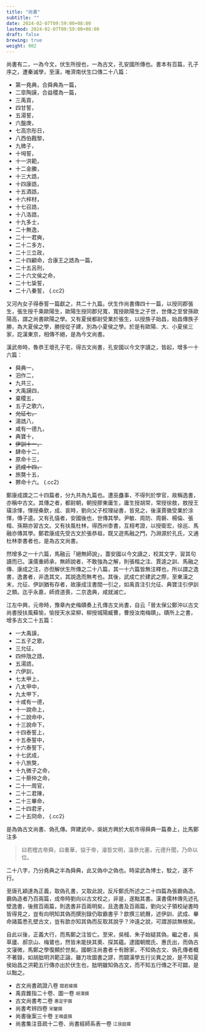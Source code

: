 ```yaml
---
title: "尚書"
subtitle: ""
date: 2024-02-07T09:59:00+08:00
lastmod: 2024-02-07T09:59:00+08:00
draft: false
brewing: true
weight: 902
---
```



尚書有二，一為今文，伏生所授也，一為古文，孔安國所傳也。書本有百篇，孔子序之，遭秦滅學，至漢，唯濟南伏生口傳二十八篇：

- 第一堯典，合舜典為一篇，
- 二皐陶謨，合益稷為一篇，
- 三禹貢，
- 四甘誓，
- 五湯誓，
- 六盤庚，
- 七高宗彤日，
- 八西伯戡黎，
- 九微子，
- 十坶誓，
- 十一洪範，
- 十二金縢，
- 十三大誥，
- 十四康誥，
- 十五酒誥，
- 十六梓材，
- 十七召誥，
- 十八洛誥，
- 十九多士，
- 二十無逸，
- 二十一君奭，
- 二十二多方，
- 二十三立政，
- 二十四顧命，合康王之誥為一篇，
- 二十五呂刑，
- 二十六文侯之命，
- 二十七粊誓，
- 二十八秦誓，
{.cc2}

又河內女子得泰誓一篇獻之，共二十九篇。伏生作尚書傳四十一篇，以授同郡張生，張生授千乘歐陽生，歐陽生授同郡兒寬，寬授歐陽生之子世，世傳之至曾孫歐陽高，謂之尚書歐陽之學。又有夏侯都尉受業於張生，以授族子始昌，始昌傳族子勝，為大夏侯之學，勝授從子建，別為小夏侯之學。於是有歐陽、大、小夏侯三家，訖漢東京，相傳不絕，是為今文尚書。

漢武帝時，魯恭王壞孔子宅，得古文尚書，孔安國以今文字讀之，皆起，增多一十六篇：

- 舜典一，
- 汨作二，
- 九共三，
- 大禹謨四，
- 棄稷五，
- 五子之歌六，
- ~~允征七，~~
- 湯誥八，
- 咸有一德九，
- 典寶十，
- ~~伊訓十一，~~
- 肆命十二，
- 原命十三，
- ~~武成十四，~~
- 旅獒十五，
- 臩命十六。
{.cc2}

鄭康成謂之二十四篇者，分九共為九篇也。遭巫蠱事，不得列於學官，故稱逸書，亦稱中古文。其傳之者，都尉朝，朝授膠東庸生，庸生授胡常，常授徐敖，敖授王璜涂惲，惲授桑欽，成、哀時，劉向父子校理祕書，皆見之，後漢賈徽受業於涂惲，傳子逵。又有孔僖者，安國後也，世傳其學。尹敏、周防、周磐、楊倫、張楷、孫期亦習古文。又有扶風杜林，得西州桼書，互相考證，以授衛宏，徐巡、馬融亦傳其學。鄭君康成先受古文於張恭祖，既又遊馬融之門，乃淵源於孔氏，又通杜林桼書者也，是為古文尚書。

然增多之一十六篇，馬融云「絕無師說」，蓋安國以今文讀之，校其文字，習其句讀而已。漢儒重師承，無師說者，不敢強為之解，則張楷之注、賈逵之訓、馬融之傳、康成之注，亦但解伏生所傳之二十八篇，其一十六篇皆無注釋也，所以謂之逸書，逸書者，非逸其文，其說逸而無考也。其後，武成亡於建武之際，至東漢之末，允征、伊訓猶有存者，故康成注書間一引之，如禹貢注引允征、典寶注引伊訓之類。迄乎永嘉，師資道喪，二京逸典，咸就滅亡。

江左中興，元帝時，豫章內史梅賾奏上孔傳古文尚書，自云「晉太保公鄭沖以古文尚書授扶風蘇愉，愉授天水梁柳，柳授城陽臧曹，曹授汝南梅賾」。賾所上之書，增多古文二十五篇：

- 一大禹謨，
- 二五子之歌，
- 三允征，
- 四仲虺之誥，
- 五湯誥，
- 六伊訓，
- 七太甲上，
- 八太甲中，
- 九太甲下，
- 十咸有一德，
- 十一說命上，
- 十二說命中，
- 十三說命下，
- 十四泰誓上，
- 十五泰誓中，
- 十六泰誓下，
- 十七武成，
- 十八旅獒，
- 十九微子之命，
- 二十蔡仲之命，
- 二十一周官，
- 二十二君陳，
- 二十三畢命，
- 二十四君牙，
- 二十五冏命，
{.cc2}

是為偽古文尚書、偽孔傳。齊建武中，吳姚方興於大航市得舜典一篇奏上，比馬鄭注多

> 曰若稽古帝舜，曰重華，協于帝，濬哲文明，溫恭允塞，元德升聞，乃命以位。

二十八字，乃分堯典之半為舜典，此又偽中之偽也。時梁武為博士，駮之，遂不行。

至唐孔穎達為正義，取偽孔書，又取此說，反斥鄭氏所述之二十四篇為張霸偽造。霸偽造者乃百兩篇，成帝時劉向以古文校之，非是，遂黜其書。漢書儒林傳先述孔壁逸書，後敘百兩篇，則逸書非百兩明矣，且逸書及百兩篇，劉向父子領校祕書時皆得見之，豈有向明知其偽而撰別錄仍取霸書乎？歆撰三統曆，述伊訓、武成、畢命諸篇悉孔壁古文，豈有歆亦知其偽而反取其說乎？沖遠之說，可謂游談無根矣。

自此以後，正義大行，而馬鄭之注皆亡。至宋，吳棫、朱子始疑其偽，繼之者，吳草廬、郝京山、梅鷟也，然皆未能抉其奧、探其蘊。逮國朝閻氏、惠氏出，而偽古文寖微，馬鄭之學復顯於世矣。國朝注尚書者十有餘家，不知偽古文、偽孔傳者概不著錄，如胡朏明洪範正論，雖力攻圖書之謬，而闢漢學五行災異之說，是不知夏侯始昌之洪範五行傳亦出於伏生也，朏明雖知偽古文，而不知五行傳之不可闢，是以黜之。

- 古文尚書疏證八卷 <small>閻若璩撰</small>
- 禹貢錐指二十卷、圖一卷 <small>胡渭撰</small>
- 古文尚書考二卷 <small>惠定宇撰</small>
- 尚書考辨四卷 <small>宋鑒撰</small>
- 尚書後案三十卷 <small>王鳴盛撰</small>
- 尚書集注音疏十二卷、尚書經師系表一卷 <small>江艮庭撰</small>